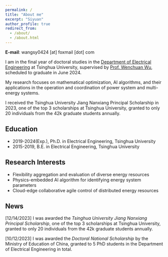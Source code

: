 ```yaml
---
permalink: /
title: "About me"
excerpt: "Siyuan"
author_profile: true
redirect_from: 
  - /about/
  - /about.html
---
```


**E-mail**: wangsy0424 [at] foxmail [dot] com

I am in the final year of doctoral studies in the [Department of Electrical Engineering](https://www.eea.tsinghua.edu.cn/en/index.htm) at Tsinghua University, supervised by [Prof. Wenchuan Wu](https://www.eea.tsinghua.edu.cn/en/faculties/wuwench.htm), scheduled to graduate in June 2024.

My research focuses on mathematical optimization, AI algorithms, and their applications in the operation and coordination of power system and multi-energy systems. 

I received the Tsinghua University Jiang Nanxiang Principal Scholarship in 2023, one of the top 3 scholarships at Tsinghua University, granted to only 20 individuals from the 42k graduate students annually.

## Education
* 2019-2024(Exp.), Ph.D. in Electrical Engineering, Tsinghua University
* 2015-2019, B.E. in Electrical Engineering, Tsinghua University

## Research Interests
* Flexibility aggregation and evaluation of diverse energy resources
* Physics-embedded AI algorithm for identifying energy system parameters
* Cloud-edge collaborative agile control of distributed energy resources

## News
[12/14/2023] I was awarded the *Tsinghua University Jiang Nanxiang Principal Scholarship*, one of the top 3 scholarships at Tsinghua University, granted to only 20 individuals from the 42k graduate students annually.

[10/12/2023] I was awarded the *Doctoral National Scholarship* by the Ministry of Education of China, granted to 5 PhD students in the Department of Electrical Engineering in total.




